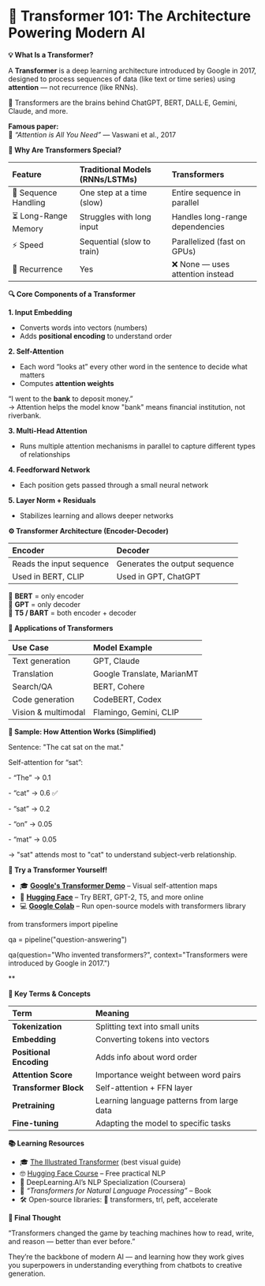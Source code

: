 # **🤖 Transformer 101: The Architecture Powering Modern AI**

**💡 What Is a Transformer?**

A **Transformer** is a deep learning architecture introduced by Google in 2017, designed to process sequences of data (like text or time series) using **attention** — not recurrence (like RNNs).

🧠 Transformers are the brains behind ChatGPT, BERT, DALL·E, Gemini, Claude, and more.

**Famous paper:**\
📄 *“Attention is All You Need”* — Vaswani et al., 2017

**🧠 Why Are Transformers Special?**

|**Feature**|**Traditional Models (RNNs/LSTMs)**|**Transformers**|
| :- | :- | :- |
|🧱 Sequence Handling|One step at a time (slow)|Entire sequence in parallel|
|⏳ Long-Range Memory|Struggles with long input|Handles long-range dependencies|
|⚡ Speed|Sequential (slow to train)|Parallelized (fast on GPUs)|
|🔁 Recurrence|Yes|❌ None — uses attention instead|

**🔍 Core Components of a Transformer**

**1. Input Embedding**

- Converts words into vectors (numbers)
- Adds **positional encoding** to understand order

**2. Self-Attention**

- Each word “looks at” every other word in the sentence to decide what matters
- Computes **attention weights**

“I went to the **bank** to deposit money.”\
→ Attention helps the model know "bank" means financial institution, not riverbank.

**3. Multi-Head Attention**

- Runs multiple attention mechanisms in parallel to capture different types of relationships

**4. Feedforward Network**

- Each position gets passed through a small neural network

**5. Layer Norm + Residuals**

- Stabilizes learning and allows deeper networks

**⚙️ Transformer Architecture (Encoder-Decoder)**

|**Encoder**|**Decoder**|
| :- | :- |
|Reads the input sequence|Generates the output sequence|
|Used in BERT, CLIP|Used in GPT, ChatGPT|

📌 **BERT** = only encoder\
📌 **GPT** = only decoder\
📌 **T5 / BART** = both encoder + decoder

**🎯 Applications of Transformers**

|**Use Case**|**Model Example**|
| :- | :- |
|Text generation|GPT, Claude|
|Translation|Google Translate, MarianMT|
|Search/QA|BERT, Cohere|
|Code generation|CodeBERT, Codex|
|Vision & multimodal|Flamingo, Gemini, CLIP|

**🔢 Sample: How Attention Works (Simplified)**

Sentence: "The cat sat on the mat."

Self-attention for “sat”:

\- “The” → 0.1

\- “cat” → 0.6 ✅

\- “sat” → 0.2

\- “on” → 0.05

\- “mat” → 0.05

→ "sat" attends most to "cat" to understand subject-verb relationship.

**🧪 Try a Transformer Yourself!**

- 🎓 [**Google's Transformer Demo**](https://transformer-demo.allenai.org/) – Visual self-attention maps
- 🧠 [**Hugging Face**](https://huggingface.co/) – Try BERT, GPT-2, T5, and more online
- 💻 [**Google Colab**](https://colab.research.google.com/) – Run open-source models with transformers library

from transformers import pipeline

qa = pipeline("question-answering")

qa(question="Who invented transformers?", context="Transformers were introduced by Google in 2017.")

**

**🔧 Key Terms & Concepts**

|**Term**|**Meaning**|
| :- | :- |
|**Tokenization**|Splitting text into small units|
|**Embedding**|Converting tokens into vectors|
|**Positional Encoding**|Adds info about word order|
|**Attention Score**|Importance weight between word pairs|
|**Transformer Block**|Self-attention + FFN layer|
|**Pretraining**|Learning language patterns from large data|
|**Fine-tuning**|Adapting the model to specific tasks|

**📚 Learning Resources**

- 🎓 [The Illustrated Transformer](https://jalammar.github.io/illustrated-transformer) (best visual guide)
- 🤓 [Hugging Face Course](https://huggingface.co/course) – Free practical NLP
- 🧠 DeepLearning.AI’s NLP Specialization (Coursera)
- 📘 *“Transformers for Natural Language Processing”* – Book
- 🛠 Open-source libraries: 🤗 transformers, trl, peft, accelerate

**💬 Final Thought**

“Transformers changed the game by teaching machines how to read, write, and reason — better than ever before.”

They’re the backbone of modern AI — and learning how they work gives you superpowers in understanding everything from chatbots to creative generation.



